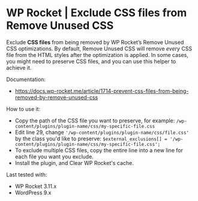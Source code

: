 
# WP Rocket | Exclude CSS files from Remove Unused CSS

Exclude **CSS files** from being removed by WP Rocket’s Remove Unused CSS optimizations.
By default, Remove Unused CSS will remove *every* CSS file from the HTML styles after the optimization is applied. 
In some cases, you might need to preserve CSS files, and you can use this helper to achieve it.

Documentation:
* https://docs.wp-rocket.me/article/1714-prevent-css-files-from-being-removed-by-remove-unused-css

How to use it: 
* Copy the path of the CSS file you want to preserve, for example: `/wp-content/plugins/plugin-name/css/my-specific-file.css`
* Edit line 29, change `'/wp-content/plugins/plugin-name/css/file.css'` by the class you'd like to preserve:
    `$external_exclusions[] = '/wp-content/plugins/plugin-name/css/my-specific-file.css';`
* To exclude multiple CSS files, copy the entire line into a new line for each file you want you exclude.
* Install the plugin, and Clear WP Rocket's cache.

Last tested with:
* WP Rocket 3.11.x
* WordPress 9.x
